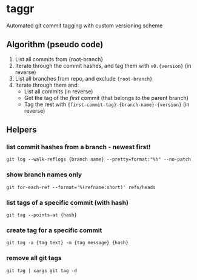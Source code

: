 # taggr

Automated git commit tagging with custom versioning scheme

## Algorithm (pseudo code)

 1. List all commits from {root-branch}
 2. Iterate through the commit hashes, and tag them with `v0.{version}` (in reverse)
 3. List all branches from repo, and exclude `{root-branch}`
 4. Iterate through them and:
	 - List all commits (in reverse)
	 - Get the tag of the _first_ commit (that belongs to the parent branch)
	 - Tag the rest with `{first-commit-tag}-{branch-name}-{version}` (in reverse)

## Helpers
### list commit hashes from a branch - newest first!
    git log --walk-reflogs {branch name} --pretty=format:"%h" --no-patch

### show branch names only
    git for-each-ref --format='%(refname:short)' refs/heads

### list tags of a specific commit (with hash)
    git tag --points-at {hash}

### create tag for a specific commit
    git tag -a {tag text} -m {tag message} {hash}

### remove all git tags
    git tag | xargs git tag -d